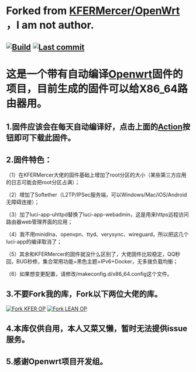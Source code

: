 # Forked from [KFERMercer/OpenWrt](https://github.com/KFERMercer/OpenWrt) ，I am not author.

## [![Build](https://img.shields.io/github/workflow/status/Narizgnaw/Openwrt_Homeuse/OpenWrt-CI?style=flat-square)](https://github.com/Narizgnaw/Openwrt_Homeuse/actions?query=workflow%3AOpenWrt-CI) [![Last commit](https://img.shields.io/github/last-commit/Narizgnaw/Openwrt_Homeuse?style=flat-square)](https://github.com/Narizgnaw/Openwrt_Homeuse/commits/master)

# 这是一个带有自动编译[Openwrt](https://github.com/openwrt/openwrt)固件的项目，目前生成的固件可以给X86_64路由器用。

## 1.固件应该会在每天自动编译好，点击上面的[Action](https://github.com/Narizgnaw/Openwrt_Homeuse/actions)按钮即可下载此固件。

## 2.固件特色：
（1）在KFERMercer大佬的固件基础上增加了root分区的大小（某些第三方应用的日志可能会把root分区占满）；

（2）增加了Softether（L2TP/IPSec服务端，可以Windows/Mac/iOS/Android无障碍连接）； 

（3）加了luci-app-uhttpd替换了luci-app-webadmin，这是用来https远程访问路由器web管理界面的应用；

（4）我不用minidlna、openvpn、ttyd、verysync、wireguard，所以把这几个luci-app的编译取消了；

（5）其余和KFERMercer的固件就没什么区别了，大佬固件比较稳定，QQ秒回，BUG秒修，集合常用功能+黑色主题+IPv6+Docker，无多拨负载均衡；

（6）如果想变更配置，请修改/makeconfig.d/x86_64.config这个文件。

## 3.不要Fork我的库，Fork以下两位大佬的库。

[![Fork KFER OP](https://img.shields.io/github/forks/KFERMercer/OpenWrt?label=Fork%20KFERMercer%2FOpenWrt&style=flat-square)](https://github.com/KFERMercer/OpenWrt) [![Fork LEAN OP](https://img.shields.io/github/forks/coolsnowwolf/lede?label=Fork%20Lean%2FOpenWrt&style=flat-square)](https://github.com/coolsnowwolf/lede)

## 4.本库仅供自用，本人又菜又懒，暂时无法提供issue服务。

## 5.感谢Openwrt项目开发组。
